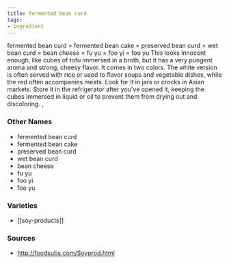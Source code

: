 ```yaml
---
title: fermented bean curd
tags:
- ingredient
---
```

fermented bean curd = fermented bean cake = preserved bean curd = wet bean curd = bean cheese = fu yu = foo yi = foo yu This looks innocent enough, like cubes of tofu immersed in a broth, but it has a very pungent aroma and strong, cheesy flavor. It comes in two colors. The white version is often served with rice or used to flavor soups and vegetable dishes, while the red often accompanies meats. Look for it in jars or crocks in Asian markets. Store it in the refrigerator after you've opened it, keeping the cubes immersed in liquid or oil to prevent them from drying out and discoloring. ,

### Other Names

* fermented bean curd
* fermented bean cake
* preserved bean curd
* wet bean curd
* bean cheese
* fu yu
* foo yi
* foo yu

### Varieties

* [[soy-products]]

### Sources
* http://foodsubs.com/Soyprod.html

